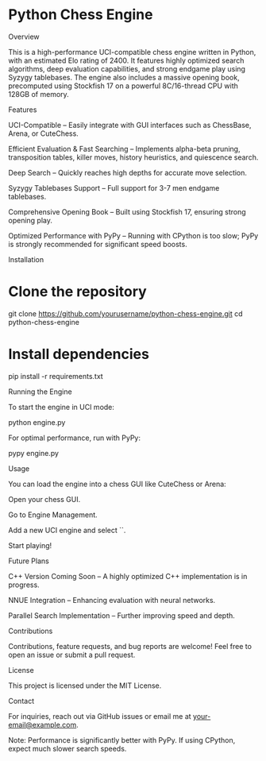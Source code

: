 # Python Chess Engine

Overview

This is a high-performance UCI-compatible chess engine written in Python, with an estimated Elo rating of 2400. It features highly optimized search algorithms, deep evaluation capabilities, and strong endgame play using Syzygy tablebases. The engine also includes a massive opening book, precomputed using Stockfish 17 on a powerful 8C/16-thread CPU with 128GB of memory.

Features

UCI-Compatible – Easily integrate with GUI interfaces such as ChessBase, Arena, or CuteChess.

Efficient Evaluation & Fast Searching – Implements alpha-beta pruning, transposition tables, killer moves, history heuristics, and quiescence search.

Deep Search – Quickly reaches high depths for accurate move selection.

Syzygy Tablebases Support – Full support for 3-7 men endgame tablebases.

Comprehensive Opening Book – Built using Stockfish 17, ensuring strong opening play.

Optimized Performance with PyPy – Running with CPython is too slow; PyPy is strongly recommended for significant speed boosts.

Installation

# Clone the repository
git clone https://github.com/yourusername/python-chess-engine.git
cd python-chess-engine

# Install dependencies
pip install -r requirements.txt

Running the Engine

To start the engine in UCI mode:

python engine.py

For optimal performance, run with PyPy:

pypy engine.py

Usage

You can load the engine into a chess GUI like CuteChess or Arena:

Open your chess GUI.

Go to Engine Management.

Add a new UCI engine and select ``.

Start playing!

Future Plans

C++ Version Coming Soon – A highly optimized C++ implementation is in progress.

NNUE Integration – Enhancing evaluation with neural networks.

Parallel Search Implementation – Further improving speed and depth.

Contributions

Contributions, feature requests, and bug reports are welcome! Feel free to open an issue or submit a pull request.

License

This project is licensed under the MIT License.

Contact

For inquiries, reach out via GitHub issues or email me at your-email@example.com.

Note: Performance is significantly better with PyPy. If using CPython, expect much slower search speeds.

